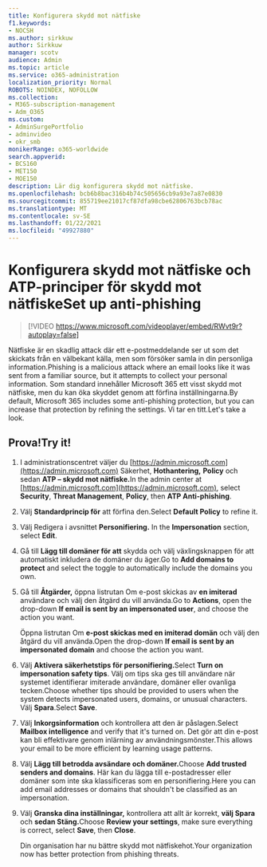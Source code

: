 ```yaml
---
title: Konfigurera skydd mot nätfiske
f1.keywords:
- NOCSH
ms.author: sirkkuw
author: Sirkkuw
manager: scotv
audience: Admin
ms.topic: article
ms.service: o365-administration
localization_priority: Normal
ROBOTS: NOINDEX, NOFOLLOW
ms.collection:
- M365-subscription-management
- Adm_O365
ms.custom:
- AdminSurgePortfolio
- adminvideo
- okr_smb
monikerRange: o365-worldwide
search.appverid:
- BCS160
- MET150
- MOE150
description: Lär dig konfigurera skydd mot nätfiske.
ms.openlocfilehash: bcb6b8bac316b4b74c505656cb9a93e7a87e0830
ms.sourcegitcommit: 855719ee21017cf87dfa98cbe62806763bcb78ac
ms.translationtype: MT
ms.contentlocale: sv-SE
ms.lasthandoff: 01/22/2021
ms.locfileid: "49927880"
---
```

# <a name="set-up-anti-phishing"></a><span data-ttu-id="ef58b-103">Konfigurera skydd mot nätfiske och ATP-principer för skydd mot nätfiske</span><span class="sxs-lookup"><span data-stu-id="ef58b-103">Set up anti-phishing</span></span>

> [!VIDEO https://www.microsoft.com/videoplayer/embed/RWvt9r?autoplay=false]

<span data-ttu-id="ef58b-104">Nätfiske är en skadlig attack där ett e-postmeddelande ser ut som det skickats från en välbekant källa, men som försöker samla in din personliga information.</span><span class="sxs-lookup"><span data-stu-id="ef58b-104">Phishing is a malicious attack where an email looks like it was sent from a familiar source, but it attempts to collect your personal information.</span></span> <span data-ttu-id="ef58b-105">Som standard innehåller Microsoft 365 ett visst skydd mot nätfiske, men du kan öka skyddet genom att förfina inställningarna.</span><span class="sxs-lookup"><span data-stu-id="ef58b-105">By default, Microsoft 365 includes some anti-phishing protection, but you can increase that protection by refining the settings.</span></span> <span data-ttu-id="ef58b-106">Vi tar en titt.</span><span class="sxs-lookup"><span data-stu-id="ef58b-106">Let's take a look.</span></span>

## <a name="try-it"></a><span data-ttu-id="ef58b-107">Prova!</span><span class="sxs-lookup"><span data-stu-id="ef58b-107">Try it!</span></span>

1. <span data-ttu-id="ef58b-108">I administrationscentret väljer du [https://admin.microsoft.com](https://admin.microsoft.com) Säkerhet, **Hothantering,**  **Policy** och sedan **ATP – skydd mot nätfiske.**</span><span class="sxs-lookup"><span data-stu-id="ef58b-108">In the admin center at [https://admin.microsoft.com](https://admin.microsoft.com), select **Security**, **Threat Management**, **Policy**, then **ATP Anti-phishing**.</span></span>
1. <span data-ttu-id="ef58b-109">Välj **Standardprincip för** att förfina den.</span><span class="sxs-lookup"><span data-stu-id="ef58b-109">Select **Default Policy** to refine it.</span></span>
1. <span data-ttu-id="ef58b-110">Välj Redigera i avsnittet **Personifiering.** </span><span class="sxs-lookup"><span data-stu-id="ef58b-110">In the **Impersonation** section, select **Edit**.</span></span>
1. <span data-ttu-id="ef58b-111">Gå till **Lägg till domäner för att** skydda och välj växlingsknappen för att automatiskt inkludera de domäner du äger.</span><span class="sxs-lookup"><span data-stu-id="ef58b-111">Go to **Add domains to protect** and select the toggle to automatically include the domains you own.</span></span>
1. <span data-ttu-id="ef58b-112">Gå till **Åtgärder,** öppna listrutan Om e-post skickas av **en imiterad** användare och välj den åtgärd du vill använda.</span><span class="sxs-lookup"><span data-stu-id="ef58b-112">Go to **Actions**, open the drop-down **If email is sent by an impersonated user**, and choose the action you want.</span></span>

    <span data-ttu-id="ef58b-113">Öppna listrutan Om **e-post skickas med en imiterad domän** och välj den åtgärd du vill använda.</span><span class="sxs-lookup"><span data-stu-id="ef58b-113">Open the drop-down **If email is sent by an impersonated domain** and choose the action you want.</span></span>
1. <span data-ttu-id="ef58b-114">Välj **Aktivera säkerhetstips för personifiering.**</span><span class="sxs-lookup"><span data-stu-id="ef58b-114">Select **Turn on impersonation safety tips**.</span></span> <span data-ttu-id="ef58b-115">Välj om tips ska ges till användare när systemet identifierar imiterade användare, domäner eller ovanliga tecken.</span><span class="sxs-lookup"><span data-stu-id="ef58b-115">Choose whether tips should be provided to users when the system detects impersonated users, domains, or unusual characters.</span></span> <span data-ttu-id="ef58b-116">Välj **Spara**.</span><span class="sxs-lookup"><span data-stu-id="ef58b-116">Select **Save**.</span></span>
1. <span data-ttu-id="ef58b-117">Välj **Inkorgsinformation** och kontrollera att den är påslagen.</span><span class="sxs-lookup"><span data-stu-id="ef58b-117">Select **Mailbox intelligence** and verify that it's turned on.</span></span> <span data-ttu-id="ef58b-118">Det gör att din e-post kan bli effektivare genom inlärning av användningsmönster.</span><span class="sxs-lookup"><span data-stu-id="ef58b-118">This allows your email to be more efficient by learning usage patterns.</span></span>
1. <span data-ttu-id="ef58b-119">Välj **Lägg till betrodda avsändare och domäner.**</span><span class="sxs-lookup"><span data-stu-id="ef58b-119">Choose **Add trusted senders and domains**.</span></span> <span data-ttu-id="ef58b-120">Här kan du lägga till e-postadresser eller domäner som inte ska klassificeras som en personifiering.</span><span class="sxs-lookup"><span data-stu-id="ef58b-120">Here you can add email addresses or domains that shouldn't be classified as an impersonation.</span></span>
1. <span data-ttu-id="ef58b-121">Välj **Granska dina inställningar,** kontrollera att allt är korrekt, **välj Spara** och **sedan Stäng.**</span><span class="sxs-lookup"><span data-stu-id="ef58b-121">Choose **Review your settings**, make sure everything is correct, select **Save**, then **Close**.</span></span>

    <span data-ttu-id="ef58b-122">Din organisation har nu bättre skydd mot nätfiskehot.</span><span class="sxs-lookup"><span data-stu-id="ef58b-122">Your organization now has better protection from phishing threats.</span></span>